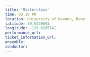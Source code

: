 ```yaml
---
title: 'Masterclass'
time: 03:30 PM
location: University of Nevada, Reno
latitude: 39.5449693
longitude: -119.8165741
performance_url: 
ticket_information_url: 
ensemble: 
conductor: 
---
```

